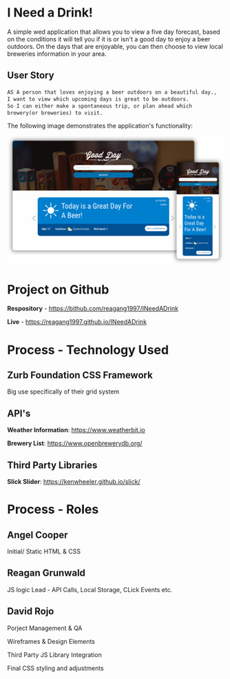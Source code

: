 # I Need a Drink!

A simple wed application that allows you to view a five day forecast, based on the conditions it will tell you if it is or isn't a good day to enjoy a beer outdoors. On the days that are enjoyable, you can then choose to view local breweries information in your area. 

## User Story

```
AS A person that loves enjoying a beer outdoors on a beautiful day.,
I want to view which upcoming days is great to be outdoors.
So I can either make a spontaneous trip, or plan ahead which brewery(or breweries) to visit.
```


The following image demonstrates the application's functionality:

![appication demo](./assets/images/app-image.png) 

# Project on Github
**Respository** - https://bithub.com/reagang1997/INeedADrink

**Live** - https://reagang1997.github.io/INeedADrink


# Process - Technology Used 

## Zurb Foundation CSS Framework
Big use specifically of their grid system

## API's
**Weather Information**: https://www.weatherbit.io

**Brewery List**: https://www.openbrewerydb.org/

## Third Party Libraries
**Slick Slider**: https://kenwheeler.github.io/slick/

# Process - Roles 

## Angel Cooper 
Initial/ Static HTML & CSS

## Reagan Grunwald
JS logic Lead - API Calls, Local Storage, CLick Events etc.

## David Rojo
Porject Management & QA

Wireframes & Design Elements    

Third Party JS Library Integration

Final CSS styling and adjustments 


